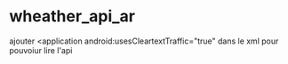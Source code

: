 # wheather_api_ar

ajouter  <application  android:usesCleartextTraffic="true" dans le xml pour pouvoiur lire l'api
